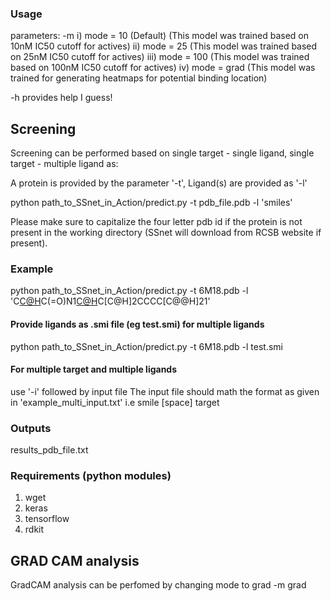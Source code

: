 
### Usage

parameters:
-m <mode>
    i) mode = 10 (Default)
        (This model was trained based on 10nM IC50 cutoff for actives)
    ii) mode = 25
        (This model was trained based on 25nM IC50 cutoff for actives)
    iii) mode = 100
        (This model was trained based on 100nM IC50 cutoff for actives)
    iv) mode = grad
        (This model was trained for generating heatmaps for potential binding location)
  
 -h
    provides help I guess!


## Screening
Screening can be performed based on single target - single ligand, single target - multiple ligand as: 

A protein is provided by the parameter '-t',
Ligand(s) are provided as '-l' 

python path_to_SSnet_in_Action/predict.py -t pdb_file.pdb -l 'smiles'

Please make sure to capitalize the four letter pdb id if the protein is not present in the working directory (SSnet will download from RCSB website if present).

### Example

python path_to_SSnet_in_Action/predict.py -t 6M18.pdb -l 'C[C@H](N[C@@H](CCc1ccccc1)C(=O)O)C(=O)N1[C@H](C(=O)O)C[C@H]2CCCC[C@@H]21'


#### Provide ligands as .smi file (eg test.smi) for multiple ligands

python path_to_SSnet_in_Action/predict.py -t 6M18.pdb -l test.smi

#### For multiple target and multiple ligands

use '-i' followed by input file
The input file should math the format as given in 'example_multi_input.txt'
i.e smile [space] target


### Outputs

results_pdb_file.txt

### Requirements (python modules)

1) wget
2) keras
3) tensorflow
4) rdkit





## GRAD CAM analysis

GradCAM analysis can be perfomed by changing mode to grad
-m grad




